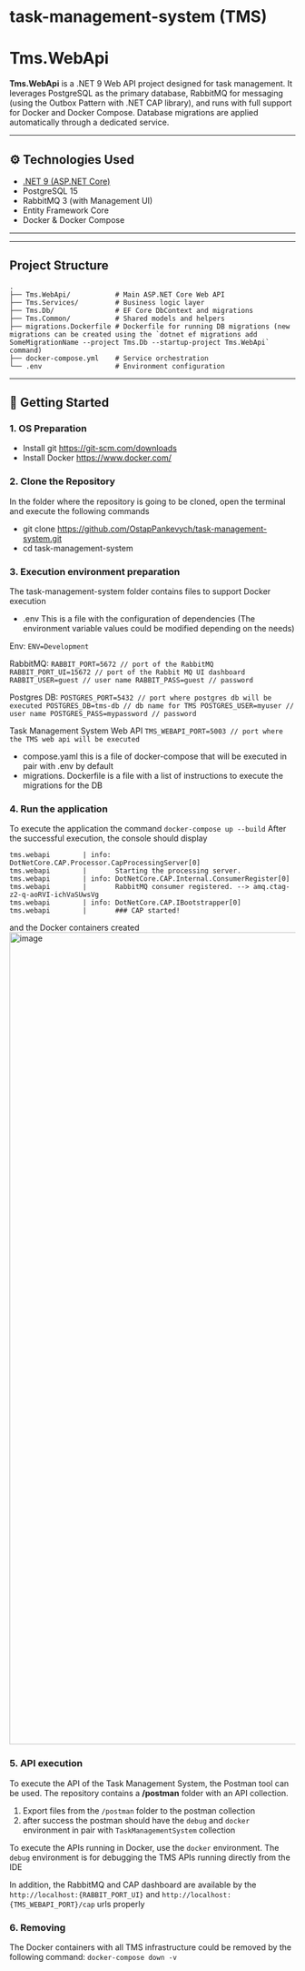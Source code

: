 # task-management-system (TMS)

# Tms.WebApi

**Tms.WebApi** is a .NET 9 Web API project designed for task management. It leverages PostgreSQL as the primary database, RabbitMQ for messaging (using the Outbox Pattern with .NET CAP library), and runs with full support for Docker and Docker Compose. Database migrations are applied automatically through a dedicated service.



---

## ⚙️ Technologies Used

- [.NET 9 (ASP.NET Core)](https://learn.microsoft.com/en-us/dotnet/core/whats-new/dotnet-9)
- PostgreSQL 15
- RabbitMQ 3 (with Management UI)
- Entity Framework Core
- Docker & Docker Compose

---

---

## Project Structure

```
.
├── Tms.WebApi/           # Main ASP.NET Core Web API
├── Tms.Services/         # Business logic layer
├── Tms.Db/               # EF Core DbContext and migrations
├── Tms.Common/           # Shared models and helpers
├── migrations.Dockerfile # Dockerfile for running DB migrations (new migrations can be created using the `dotnet ef migrations add SomeMigrationName --project Tms.Db --startup-project Tms.WebApi` command)
├── docker-compose.yml    # Service orchestration
└── .env                  # Environment configuration
```
---

## 🚀 Getting Started

### 1. OS Preparation

- Install git https://git-scm.com/downloads
- Install Docker https://www.docker.com/

### 2. Clone the Repository

In the folder where the repository is going to be cloned, open the terminal and execute the following commands
- git clone https://github.com/OstapPankevych/task-management-system.git
- cd task-management-system

### 3. Execution environment preparation

The task-management-system folder contains files to support Docker execution

- .env This is a file with the configuration of dependencies
(The environment variable values could be modified depending on the needs)

Env: 
`
    ENV=Development
`
    
RabbitMQ:
`
    RABBIT_PORT=5672 // port of the RabbitMQ
    RABBIT_PORT_UI=15672 // port of the Rabbit MQ UI dashboard
    RABBIT_USER=guest // user name
    RABBIT_PASS=guest // password
`
  
Postgres DB:
`
    POSTGRES_PORT=5432 // port where postgres db will be executed
    POSTGRES_DB=tms-db // db name for TMS
    POSTGRES_USER=myuser // user name
    POSTGRES_PASS=mypassword // password
`
    
Task Management System Web API
`
    TMS_WEBAPI_PORT=5003 // port where the TMS web api will be executed
`

- compose.yaml this is a file of docker-compose that will be executed in pair with .env by default
- migrations. Dockerfile is a file with a list of instructions to execute the migrations for the DB

### 4. Run the application

To execute the application the command ```docker-compose up --build```
After the successful execution, the console should display
```
tms.webapi        | info: DotNetCore.CAP.Processor.CapProcessingServer[0]
tms.webapi        |       Starting the processing server.
tms.webapi        | info: DotNetCore.CAP.Internal.ConsumerRegister[0]
tms.webapi        |       RabbitMQ consumer registered. --> amq.ctag-z2-q-aoRVI-ichVaSUwsVg
tms.webapi        | info: DotNetCore.CAP.IBootstrapper[0]
tms.webapi        |       ### CAP started!
```
and the Docker containers created
<img width="1428" alt="image" src="https://github.com/user-attachments/assets/7192930a-4280-4d10-9039-8a488b83b382" />

### 5. API execution

To execute the API of the Task Management System, the Postman tool can be used. The repository contains a **/postman** folder with an API collection.
1. Export files from the `/postman` folder to the postman collection
2. after success the postman should have the ```debug``` and ```docker``` environment in pair with ```TaskManagementSystem``` collection

To execute the APIs running in Docker, use the `docker` environment. 
The ```debug``` environment is for debugging the TMS APIs running directly from the IDE

In addition, the RabbitMQ and CAP dashboard are available by the ```http://localhost:{RABBIT_PORT_UI}``` and ```http://localhost:{TMS_WEBAPI_PORT}/cap``` urls properly

### 6. Removing

The Docker containers with all TMS infrastructure could be removed by the following command: `docker-compose down -v`
